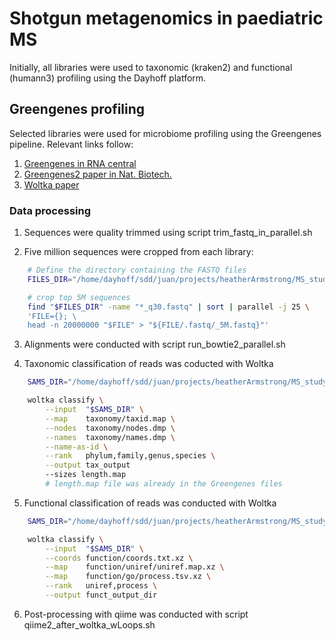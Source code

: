 # Shotgun metagenomics in paediatric MS 

Initially, all libraries were used to taxonomic (kraken2) and functional (humann3) profiling using the Dayhoff platform.

## Greengenes profiling

Selected libraries were used for microbiome profiling using the Greengenes pipeline. Relevant links follow:

1. [Greengenes in RNA central](https://rnacentral.org/expert-database/greengenes)
2. [Greengenes2 paper in Nat. Biotech.](https://www.nature.com/articles/s41587-023-01845-1)
3. [Woltka paper](https://journals.asm.org/doi/10.1128/msystems.00167-22)

### Data processing

1. Sequences were quality trimmed using script trim_fastq_in_parallel.sh

2. Five million sequences were cropped from each library:

```bash
	# Define the directory containing the FASTQ files
	FILES_DIR="/home/dayhoff/sdd/juan/projects/heatherArmstrong/MS_study/samples"

	# crop top 5M sequences
	find "$FILES_DIR" -name "*_q30.fastq" | sort | parallel -j 25 \
	'FILE={}; \
	head -n 20000000 "$FILE" > "${FILE/.fastq/_5M.fastq}"'	
```

3. Alignments were conducted with script run_bowtie2_parallel.sh

4. Taxonomic classification of reads was coducted with Woltka

```bash
	SAMS_DIR="/home/dayhoff/sdd/juan/projects/heatherArmstrong/MS_study/samples/working_data_5M/aligned_sam_files"

	woltka classify \
		--input  "$SAMS_DIR" \
		--map    taxonomy/taxid.map \
		--nodes  taxonomy/nodes.dmp \
		--names  taxonomy/names.dmp \
		--name-as-id \
		--rank   phylum,family,genus,species \
		--output tax_output
		--sizes length.map
		# length.map file was already in the Greengenes files
```

5. Functional classification of reads was conducted with Woltka

```bash
	SAMS_DIR="/home/dayhoff/sdd/juan/projects/heatherArmstrong/MS_study/samples/working_data_5M/aligned_sam_files"

	woltka classify \
		--input  "$SAMS_DIR" \
		--coords function/coords.txt.xz \
		--map    function/uniref/uniref.map.xz \
		--map    function/go/process.tsv.xz \
		--rank   uniref,process \
		--output funct_output_dir

```

6. Post-processing with qiime was conducted with script qiime2_after_woltka_wLoops.sh
